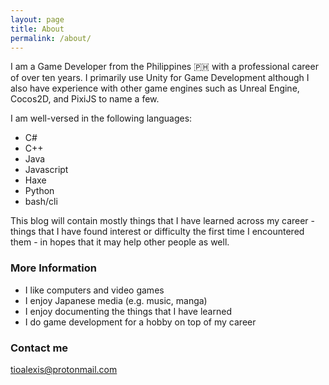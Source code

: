 ```yaml
---
layout: page
title: About
permalink: /about/
---
```


I am a Game Developer from the Philippines 🇵🇭 with a professional career of over ten years. I primarily use Unity for Game Development although I also have experience with other game engines such as Unreal Engine, Cocos2D, and PixiJS to name a few.

I am well-versed in the following languages:
- C#
- C++
- Java
- Javascript
- Haxe
- Python
- bash/cli

This blog will contain mostly things that I have learned across my career - things that I have found interest or difficulty the first time I encountered them - in hopes that it may help other people as well.

### More Information

- I like computers and video games
- I enjoy Japanese media (e.g. music, manga)
- I enjoy documenting the things that I have learned
- I do game development for a hobby on top of my career

### Contact me

[tioalexis@protonmail.com](mailto:tioalexis+github@protonmail.com)
